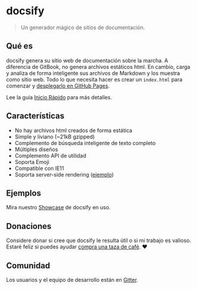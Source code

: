 # docsify

> Un generador mágico de sitios de documentación.

## Qué es

docsify genera su sitio web de documentación sobre la marcha. A diferencia de GitBook, no genera archivos estáticos html. En cambio, carga y analiza de forma inteligente sus archivos de Markdown y los muestra como sitio web. Todo lo que necesita hacer es crear un `index.html` para comenzar y [desplegarlo en GitHub Pages](/es/deploy.md).

Lee la guía [Inicio Rápido](/es/quickstart.md) para más detalles.

## Características

- No hay archivos html creados de forma estática
- Simple y liviano (~21kB gzipped)
- Complemento de búsqueda inteligente de texto completo
- Múltiples diseños
- Complemento API de utilidad
- Soporta Emoji
- Compatible con IE11
- Soporta server-side rendering ([ejemplo](https://github.com/docsifyjs/docsify-ssr-demo))

## Ejemplos

Mira nuestro [Showcase](https://github.com/docsifyjs/awesome-docsify#showcase) de docsify en uso.

## Donaciones

Considere donar si cree que docsify le resulta útil o si mi trabajo es valioso. Estaré feliz si puedes ayudar [compra una taza de café](https://github.com/QingWei-Li/donate). :heart:

## Comunidad

Los usuarios y el equipo de desarrollo están en [Gitter](https://gitter.im/docsifyjs/Lobby).
